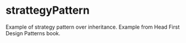# strattegyPattern
Example of strategy pattern over inheritance. Example from Head First Design Patterns book.
